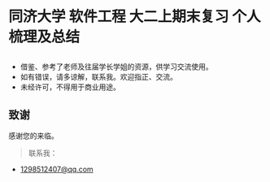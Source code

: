 # 同济大学 软件工程 大二上期末复习 个人梳理及总结

## 
* 借鉴、参考了老师及往届学长学姐的资源，供学习交流使用。
* 如有错误，请多谅解，联系我。欢迎指正、交流。
* 未经许可，不得用于商业用途。

## 致谢
感谢您的来临。
> 联系我：
* 1298512407@qq.com
